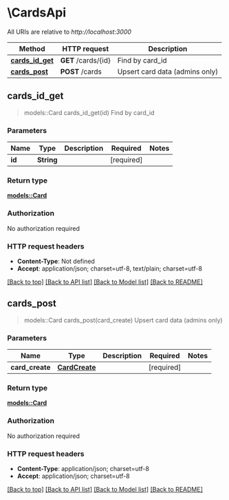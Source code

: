 # \CardsApi

All URIs are relative to *http://localhost:3000*

Method | HTTP request | Description
------------- | ------------- | -------------
[**cards_id_get**](CardsApi.md#cards_id_get) | **GET** /cards/{id} | Find by card_id
[**cards_post**](CardsApi.md#cards_post) | **POST** /cards | Upsert card data (admins only)



## cards_id_get

> models::Card cards_id_get(id)
Find by card_id

### Parameters


Name | Type | Description  | Required | Notes
------------- | ------------- | ------------- | ------------- | -------------
**id** | **String** |  | [required] |

### Return type

[**models::Card**](Card.md)

### Authorization

No authorization required

### HTTP request headers

- **Content-Type**: Not defined
- **Accept**: application/json; charset=utf-8, text/plain; charset=utf-8

[[Back to top]](#) [[Back to API list]](../README.md#documentation-for-api-endpoints) [[Back to Model list]](../README.md#documentation-for-models) [[Back to README]](../README.md)


## cards_post

> models::Card cards_post(card_create)
Upsert card data (admins only)

### Parameters


Name | Type | Description  | Required | Notes
------------- | ------------- | ------------- | ------------- | -------------
**card_create** | [**CardCreate**](CardCreate.md) |  | [required] |

### Return type

[**models::Card**](Card.md)

### Authorization

No authorization required

### HTTP request headers

- **Content-Type**: application/json; charset=utf-8
- **Accept**: application/json; charset=utf-8

[[Back to top]](#) [[Back to API list]](../README.md#documentation-for-api-endpoints) [[Back to Model list]](../README.md#documentation-for-models) [[Back to README]](../README.md)

